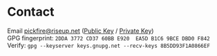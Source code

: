 Contact
=======

Email [pickfire@riseup.net](mailto:pickfire@riseup.net) ([Public Key](/pub/pub.txt) / [Private Key](/pub/pri.txt))  
GPG fingerprint: `2DDA 3772 CD37 60BB E920  EA5D B1C6 9BCE DBD0 F842`  
Verify: `gpg --keyserver keys.gnupg.net --recv-keys 8B5DD93F1A0866EF`

